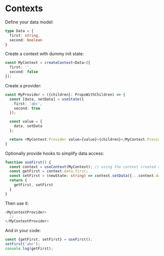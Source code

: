 # Contexts
Define your data model:
```ts
type Data = {
  first: string,
  second: boolean
}
```

Create a context with dummy init state:
```ts
const MyContext = createContext<Data>({
  first: '',
  second: false
});
```

Create a provider:
```ts
const MyProvider = ({children}: PropsWithChildren) => {
  const [data, setData] = useState({
    first: 'abc',
    second: true
  });

  const value = {
    data, setData
  };

  return <MyContext.Provider value={value}>{children}</MyContext.Provider>
}
```

Optionally provide hooks to simplify data access:
```ts
function useFirst() {
  const context = useContext(MyContext); // using the context created above
  const getFirst = context.data.first;
  const setFirst = (newState: string) => context.setData({...context.data, first: newState});
  return {
    getFirst, setFirst
  }
}
```

Then use it:
```ts
<MyContextProvider>
  // ...
</MyContextProvider>
```

And in your code:
```ts
const {getFirst, setFirst} = useFirst();
setFirst('abc');
console.log(getFirst);
```
